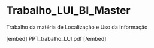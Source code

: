 # Trabalho_LUI_BI_Master
Trabalho da matéria de Localização e Uso da Informação

[embed] PPT_trabalho_LUI.pdf [/embed]
